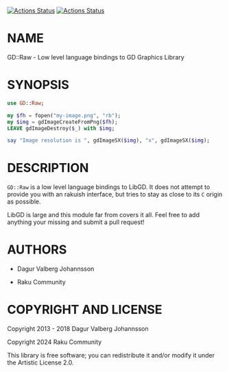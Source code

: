 [![Actions Status](https://github.com/raku-community-modules/GD-Raw/actions/workflows/linux.yml/badge.svg)](https://github.com/raku-community-modules/GD-Raw/actions) [![Actions Status](https://github.com/raku-community-modules/GD-Raw/actions/workflows/macos.yml/badge.svg)](https://github.com/raku-community-modules/GD-Raw/actions)

NAME
====

GD::Raw - Low level language bindings to GD Graphics Library

SYNOPSIS
========

```raku
use GD::Raw;

my $fh = fopen("my-image.png", "rb");
my $img = gdImageCreateFromPng($fh);
LEAVE gdImageDestroy($_) with $img;

say "Image resolution is ", gdImageSX($img), "x", gdImageSX($img);
```

DESCRIPTION
===========

`GD::Raw` is a low level language bindings to LibGD. It does not attempt to provide you with an rakuish interface, but tries to stay as close to its `C` origin as possible.

LibGD is large and this module far from covers it all. Feel free to add anything your missing and submit a pull request!

AUTHORS
=======

  * Dagur Valberg Johannsson

  * Raku Community

COPYRIGHT AND LICENSE
=====================

Copyright 2013 - 2018 Dagur Valberg Johannsson

Copyright 2024 Raku Community

This library is free software; you can redistribute it and/or modify it under the Artistic License 2.0.

